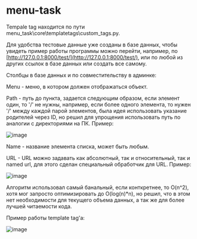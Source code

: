# menu-task

Tempale tag находится по пути menu_task\core\templatetags\custom_tags.py.

Для удобства тестовые данные уже созданы в базе данных, чтобы увидеть пример работы программы можно перейти, например, по [http://127.0.0.1:8000/test/](http://127.0.0.1:8000/test/), или по любой из других ссылок в базе данных или создать все самому.

Столбцы в базе данных и по совместительству в админке:

Menu - меню, в котором должен отображаться объект.

Path - путь до пункта, задается следующим образом, если элемент один, то '/' не нужны, например, если более одного элемента, то нужен '/' между каждой парой элементов, была идея использовать указание родителей через ID, но решил для упрощения использовать путь по аналогии с директориями на ПК. Пример:

![image](https://github.com/Lucash123321/menu-task/assets/45396362/62f2d6f1-069f-4668-b59f-fe643e096803)

Name - название элемента списка, может быть любым.

URL - URL можно задавать как абсолютный, так и относительный, так и named url, для этого сделан специальный обработчик для URL. Пример:

![image](https://github.com/Lucash123321/menu-task/assets/45396362/079503b3-f8dc-45b2-aa89-364efea90d74)


Алгоритм использовал самый банальный, если конткретнее, то O(n^2), хотя мог запросто оптимизировать до O(log(n)*n), но решил, что в этом нет необходимости для текущего объема данных, а так же для более лучшей читаемости кода.

Пример работы template tag'а:

![image](https://github.com/Lucash123321/menu-task/assets/45396362/4df6211d-bcfc-4575-b89b-28051c160300)
